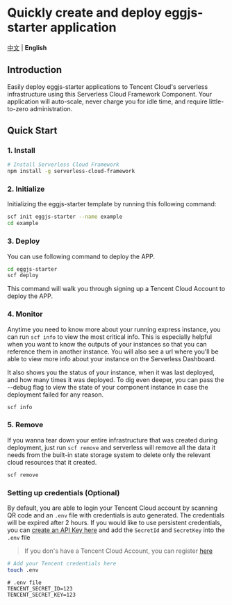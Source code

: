 # Quickly create and deploy eggjs-starter application

[中文](./README.md) | **English**

## Introduction

Easily deploy eggjs-starter applications to Tencent Cloud's serverless infrastructure using this Serverless Cloud Framework Component.
Your application will auto-scale, never charge you for idle time, and require little-to-zero administration.

## Quick Start

### 1. Install

```bash
# Install Serverless Cloud Framework
npm install -g serverless-cloud-framework
```

### 2. Initialize

Initializing the eggjs-starter template by running this following command:

```bash
scf init eggjs-starter --name example
cd example
```

### 3. Deploy

You can use following command to deploy the APP.

```bash
cd eggjs-starter
scf deploy
```

This command will walk you through signing up a Tencent Cloud Account to deploy the APP.

### 4. Monitor

Anytime you need to know more about your running express instance, you can run `scf info` to view the most critical info. 
This is especially helpful when you want to know the outputs of your instances so that you can reference them in another instance. 
You will also see a url where you'll be able to view more info about your instance on the Serverless Dashboard.

It also shows you the status of your instance, when it was last deployed, and how many times it was deployed. 
To dig even deeper, you can pass the --debug flag to view the state of your component instance in case the deployment failed for any reason.

```bash
scf info
```

### 5. Remove

If you wanna tear down your entire infrastructure that was created during deployment, 
just run `scf remove` and serverless will remove all the data it needs from the built-in state storage system to delete only the relevant cloud resources that it created.

```bash
scf remove
```

### Setting up credentials (Optional)

By default, you are able to login your Tencent Cloud account by scanning QR code and an `.env` file with credentials is auto generated.
The credentials will be expired after 2 hours.
If you would like to use persistent credentials, 
you can [create an API Key here](https://console.cloud.tencent.com/cam/capi) and add the `SecretId` and `SecretKey` into the `.env` file

> If you don's have a Tencent Cloud Account, you can register [here](https://cloud.tencent.com/register)

```bash
# Add your Tencent credentials here
touch .env
```


```
# .env file
TENCENT_SECRET_ID=123
TENCENT_SECRET_KEY=123
```
